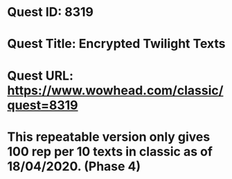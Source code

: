 # Quest ID: 8319
# Quest Title: Encrypted Twilight Texts
# Quest URL: https://www.wowhead.com/classic/quest=8319
# This repeatable version only gives 100 rep per 10 texts in classic as of 18/04/2020. (Phase 4)
